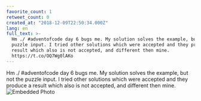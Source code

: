 ```yaml
---
favorite_count: 1
retweet_count: 0
created_at: "2018-12-09T22:50:34.000Z"
lang: en
full_text: >-
  Hm ./ #adventofcode day 6 bugs me. My solution solves the example, but not the
  puzzle input. I tried other solutions which were accepted and they produce a
  result which also is not accepted, and different then mine.
  https://t.co/OQ7Wg0lAKo
---
```


Hm ./ #adventofcode day 6 bugs me. My solution solves the example, but not the
puzzle input. I tried other solutions which were accepted and they produce a
result which also is not accepted, and different then mine.
![Embedded Photo](https://twitter-media-coderbyheart.s3.eu-north-1.amazonaws.com/1071899937846280192-DuAnTpuXgAYDAjR.jpg)
